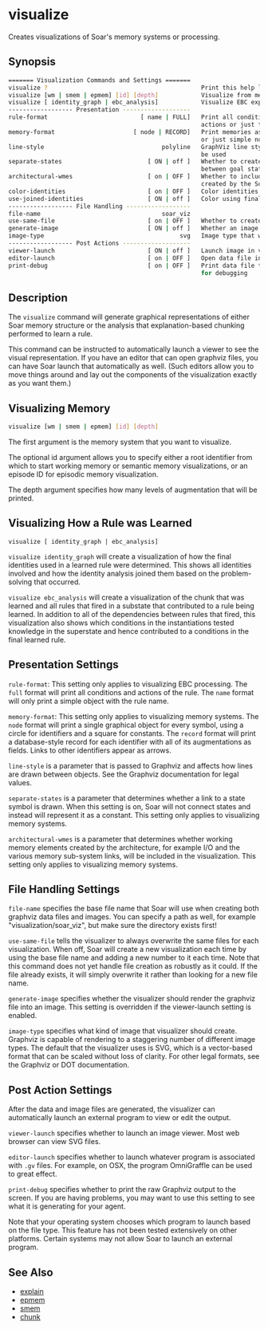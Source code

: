 # visualize

Creates visualizations of Soar's memory systems or processing.

## Synopsis

```bash
======= Visualization Commands and Settings =======
visualize ?                                           Print this help listing
visualize [wm | smem | epmem] [id] [depth]            Visualize from memory system
visualize [ identity_graph | ebc_analysis]            Visualize EBC explainer analysis
------------------ Presentation -------------------
rule-format                          [ name | FULL]   Print all conditions and
                                                      actions or just the rule name
memory-format                      [ node | RECORD]   Print memories as records
                                                      or just simple nodes
line-style                                 polyline   GraphViz line style that will
                                                      be used
separate-states                        [ ON | off ]   Whether to create links
                                                      between goal states
architectural-wmes                     [ on | OFF ]   Whether to include WMEs
                                                      created by the Soar architecture
color-identities                       [ on | OFF ]   Color identities in visualization
use-joined-identities                  [ ON | off ]   Color using final joined identities
------------------ File Handling ------------------
file-name                                  soar_viz
use-same-file                          [ on | OFF ]   Whether to create new files each time
generate-image                         [ ON | off ]   Whether an image should be created
image-type                                      svg   Image type that will be generated
------------------ Post Actions -------------------
viewer-launch                          [ ON | off ]   Launch image in viewer
editor-launch                          [ on | OFF ]   Open data file in editor
print-debug                            [ on | OFF ]   Print data file to screen
                                                      for debugging
```

## Description

The `visualize` command will generate graphical representations of either Soar
memory structure or the analysis that explanation-based chunking performed to
learn a rule.

This command can be instructed to automatically launch a viewer to see the
visual representation. If you have an editor that can open graphviz files, you
can have Soar launch that automatically as well. (Such editors allow you to move
things around and lay out the components of the visualization exactly as you
want them.)

## Visualizing Memory

```bash
visualize [wm | smem | epmem] [id] [depth]
```

The first argument is the memory system that you want to visualize.

The optional id argument allows you to specify either a root identifier from
which to start working memory or semantic memory visualizations, or an episode
ID for episodic memory visualization.

The depth argument specifies how many levels of augmentation that will be printed.

## Visualizing How a Rule was Learned

`visualize [ identity_graph | ebc_analysis]`

`visualize identity_graph` will create a visualization of how the final
identities used in a learned rule were determined. This shows all identities
involved and how the identity analysis joined them based on the problem-solving
that occurred.

`visualize ebc_analysis` will create a visualization of the chunk that was
learned and all rules that fired in a substate that contributed to a rule being
learned. In addition to all of the dependencies between rules that fired, this
visualization also shows which conditions in the instantiations tested knowledge
in the superstate and hence contributed to a conditions in the final learned
rule.

## Presentation Settings

`rule-format`: This setting only applies to visualizing EBC processing. The
`full` format will print all conditions and actions of the rule. The `name`
format will only print a simple object with the rule name.

`memory-format`: This setting only applies to visualizing memory systems. The
`node` format will print a single graphical object for every symbol, using a
circle for identifiers and a square for constants. The `record` format will
print a database-style record for each identifier with all of its augmentations
as fields. Links to other identifiers appear as arrows.

`line-style` is a parameter that is passed to Graphviz and affects how lines are
drawn between objects. See the Graphviz documentation for legal values.

`separate-states` is a parameter that determines whether a link to a state
symbol is drawn. When this setting is on, Soar will not connect states and
instead will represent it as a constant. This setting only applies to
visualizing memory systems.

`architectural-wmes` is a parameter that determines whether working memory
elements created by the architecture, for example I/O and the various memory
sub-system links, will be included in the visualization. This setting only
applies to visualizing memory systems.

## File Handling Settings

`file-name` specifies the base file name that Soar will use when creating both
graphviz data files and images. You can specify a path as well, for example
"visualization/soar_viz", but make sure the directory exists first!

`use-same-file` tells the visualizer to always overwrite the same files for each
visualization. When off, Soar will create a new visualization each time by using
the base file name and adding a new number to it each time. Note that this
command does not yet handle file creation as robustly as it could. If the file
already exists, it will simply overwrite it rather than looking for a new file
name.

`generate-image` specifies whether the visualizer should render the graphviz
file into an image. This setting is overridden if the viewer-launch setting is
enabled.

`image-type` specifies what kind of image that visualizer should create.
Graphviz is capable of rendering to a staggering number of different image
types. The default that the visualizer uses is SVG, which is a vector-based
format that can be scaled without loss of clarity. For other legal formats, see
the Graphviz or DOT documentation.

## Post Action Settings

After the data and image files are generated, the visualizer can automatically
launch an external program to view or edit the output.

`viewer-launch` specifies whether to launch an image viewer. Most web browser
can view SVG files.

`editor-launch` specifies whether to launch whatever program is associated with
`.gv` files. For example, on OSX, the program OmniGraffle can be used to great
effect.

`print-debug` specifies whether to print the raw Graphviz output to the screen.
If you are having problems, you may want to use this setting to see what it is
generating for your agent.

Note that your operating system chooses which program to launch based on the
file type. This feature has not been tested extensively on other platforms.
Certain systems may not allow Soar to launch an external program.

## See Also

-   [explain](./cmd_explain.md)
-   [epmem](./cmd_epmem.md)
-   [smem](./cmd_smem.md)
-   [chunk](./cmd_chunk.md)
